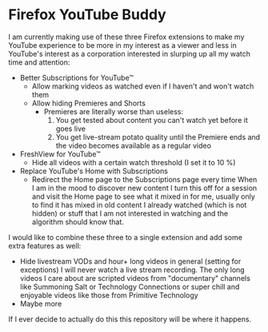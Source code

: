 # Firefox YouTube Buddy

I am currently making use of these three Firefox extensions to make my YouTube
experience to be more in my interest as a viewer and less in YouTube's interest
as a corporation interested in slurping up all my watch time and attention:

- Better Subscriptions for YouTube™
  - Allow marking videos as watched even if I haven't and won't watch them
  - Allow hiding Premieres and Shorts
    - Premieres are literally worse than useless:
      1. You get tested about content you can't watch yet before it goes live
      2. You get live-stream potato quality until the Premiere ends and the
        video becomes available as a regular video
- FreshView for YouTube™
  - Hide all videos with a certain watch threshold (I set it to 10 %)
- Replace YouTube's Home with Subscriptions
  - Redirect the Home page to the Subscriptions page every time
    When I am in the mood to discover new content I turn this off for a session
    and visit the Home page to see what it mixed in for me, usually only to find
    it has mixed in old content I already watched (which is not hidden) or stuff
    that I am not interested in watching and the algorithm should know that.

I would like to combine these three to a single extension and add some extra
features as well:

- Hide livestream VODs and hour+ long videos in general (setting for exceptions)
  I will never watch a live stream recording. The only long videos I care about
  are scripted videos from "documentary" channels like Summoning Salt or
  Technology Connections or super chill and enjoyable videos like those from
  Primitive Technology
- Maybe more

If I ever decide to actually do this this repository will be where it happens.
